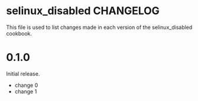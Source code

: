 # selinux_disabled CHANGELOG

This file is used to list changes made in each version of the selinux_disabled cookbook.

# 0.1.0

Initial release.

- change 0
- change 1

